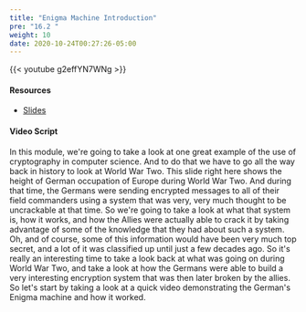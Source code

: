 ```yaml
---
title: "Enigma Machine Introduction"
pre: "16.2 "
weight: 10
date: 2020-10-24T00:27:26-05:00
---
```


{{< youtube g2effYN7WNg >}}


#### Resources
* [Slides](../slides/22-Cryptography.pdf)

#### Video Script

In this module, we're going to take a look at one great example of the use of cryptography in computer science. And to do that we have to go all the way back in history to look at World War Two. This slide right here shows the height of German occupation of Europe during World War Two. And during that time, the Germans were sending encrypted messages to all of their field commanders using a system that was very, very much thought to be uncrackable at that time. So we're going to take a look at what that system is, how it works, and how the Allies were actually able to crack it by taking advantage of some of the knowledge that they had about such a system. Oh, and of course, some of this information would have been very much top secret, and a lot of it was classified up until just a few decades ago. So it's really an interesting time to take a look back at what was going on during World War Two, and take a look at how the Germans were able to build a very interesting encryption system that was then later broken by the allies. So let's start by taking a look at a quick video demonstrating the German's Enigma machine and how it worked.